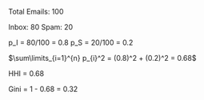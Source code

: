 Total Emails: 100

Inbox: 80
Spam: 20



p_I = 80/100 = 0.8
p_S = 20/100 = 0.2



$\sum\limits_{i=1}^{n} p_{i}^2 = (0.8)^2 + (0.2)^2 = 0.68$

HHI = 0.68

Gini = 1 - 0.68 = 0.32